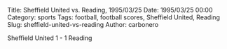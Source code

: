 Title: Sheffield United vs. Reading, 1995/03/25
Date: 1995/03/25 00:00
Category: sports
Tags: football, football scores, Sheffield United, Reading
Slug: sheffield-united-vs-reading
Author: carbonero


Sheffield United 1 - 1 Reading
